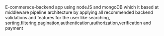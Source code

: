 E-commerece-backend app using nodeJS and mongoDB which it based at middleware pipeline architecture by
applying all recommended backend validations and features for the user like searching,
sorting,filtering,pagination,authentication,authorization,verification and payment
